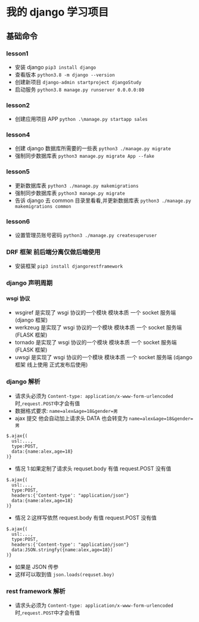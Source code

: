 # 我的 django 学习项目

## 基础命令

### lesson1

- 安装 django `pip3 install django`
- 查看版本 `python3.8 -m django --version`
- 创建新项目 `django-admin startproject djangoStudy`
- 启动服务 `python3.8 manage.py runserver 0.0.0.0:80`

### lesson2

- 创建应用项目 APP `python .\manage.py startapp sales`

### lesson4

- 创建 django 数据库所需要的一些表 `python3 ./manage.py migrate`
- 强制同步数据库表 `python3 manage.py migrate App --fake`

### lesson5

- 更新数据库表 `python3 ./manage.py makemigrations`
- 强制同步数据库表 `python3 manage.py migrate`
- 告诉 django 去 common 目录里看看,并更新数据库表 `python3 ./manage.py makemigrations common`

### lesson6

- 设置管理员账号密码 `python3 ./manage.py createsuperuser`

### DRF 框架 前后端分离仅做后端使用

- 安装框架 `pip3 install djangorestframework`

### django 声明周期

#### wsgi 协议

- wsgiref 是实现了 wsgi 协议的一个模块 模块本质 一个 socket 服务端 (django 框架)
- werkzeug 是实现了 wsgi 协议的一个模块 模块本质 一个 socket 服务端 (FLASK 框架)
- tornado 是实现了 wsgi 协议的一个模块 模块本质 一个 socket 服务端 (FLASK 框架)
- uwsgi 是实现了 wsgi 协议的一个模块 模块本质 一个 socket 服务端 (django 框架 线上使用 正式发布后使用)

### django 解析

- 请求头必须为 `Content-type: application/x-www-form-urlencoded` 时,`request.POST`中才会有值
- 数据格式要求: `name=alex&age=18&gender=男`
- ajax 提交 他会自动加上请求头 DATA 也会转变为 `name=alex&age=18&gender=男`

```
$.ajax{(
  usl:...,
  type:POST,
  data:{name:alex,age=18}
)}
```

- 情况 1:如果定制了请求头 requset.body 有值 request.POST 没有值

```
$.ajax{(
  usl:...,
  type:POST,
  headers:{'Content-type': "application/json"}
  data:{name:alex,age=18}
)}
```

- 情况 2:这样写依然 request.body 有值 request.POST 没有值

```
$.ajax{(
  usl:...,
  type:POST,
  headers:{'Content-type': "application/json"}
  data:JSON.stringfy({name:alex,age=18})
)}
```

- 如果是 JSON 传参
- 这样可以取到值 `json.loads(requset.boy)`

### rest framework 解析

- 请求头必须为 `Content-type: application/x-www-form-urlencoded` 时,`request.POST`中才会有值
